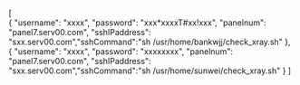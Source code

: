 [  
  { "username": "xxxx", "password": "xxx*xxxxT#xx!xxx", "panelnum": "panel7.serv00.com", "sshIPaddress": "sxx.serv00.com","sshCommand":"sh /usr/home/bankwjj/check_xray.sh" },
  { "username": "xxxx", "password": "xxxxxxxx", "panelnum": "panel7.serv00.com", "sshIPaddress": "sxx.serv00.com","sshCommand":"sh /usr/home/sunwei/check_xray.sh" }
]
